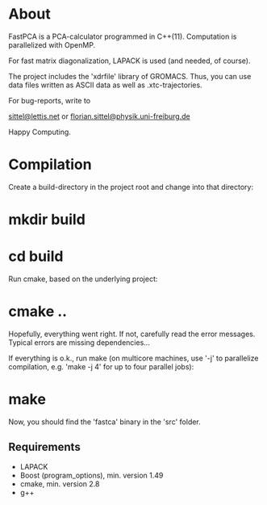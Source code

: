 # About #

FastPCA is a PCA-calculator programmed in C++(11).
Computation is parallelized with OpenMP.

For fast matrix diagonalization, LAPACK is used (and needed, of course).

The project includes the 'xdrfile' library of GROMACS. Thus, you can
use data files written as ASCII data as well as .xtc-trajectories.

For bug-reports, write to

   sittel@lettis.net
or
   florian.sittel@physik.uni-freiburg.de

Happy Computing.



# Compilation #

Create a build-directory in the project root and change into
that directory:

 # mkdir build
 
 # cd build

Run cmake, based on the underlying project:

 # cmake ..

Hopefully, everything went right.
If not, carefully read the error messages.
Typical errors are missing dependencies...

If everything is o.k., run make (on multicore machines, use '-j' to parallelize
compilation, e.g. 'make -j 4' for up to four parallel jobs):

 # make

Now, you should find the 'fastca' binary in the 'src' folder.


## Requirements ##
  * LAPACK
  * Boost (program_options), min. version 1.49
  * cmake, min. version 2.8
  * g++

